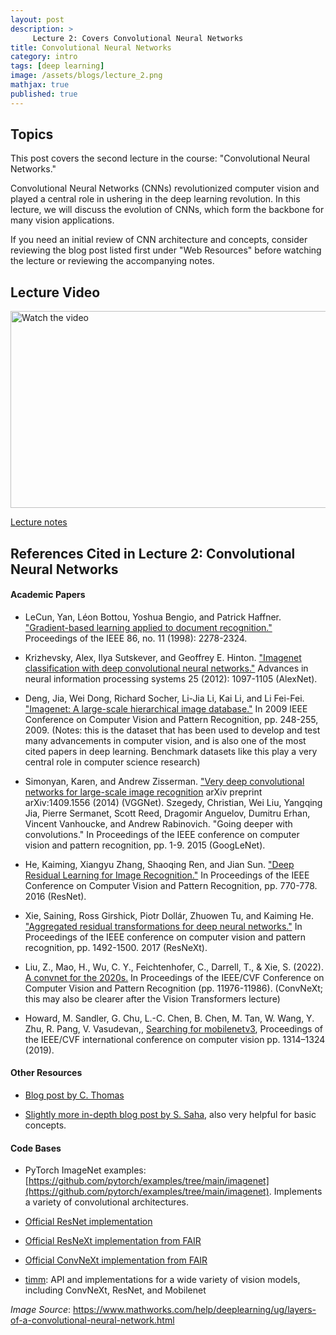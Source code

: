 ```yaml
---
layout: post
description: >
     Lecture 2: Covers Convolutional Neural Networks
title: Convolutional Neural Networks
category: intro
tags: [deep learning]
image: /assets/blogs/lecture_2.png
mathjax: true
published: true
---
```


## Topics

This post covers the second lecture in the course: "Convolutional Neural Networks." 

Convolutional Neural Networks (CNNs) revolutionized computer vision and played a central
role in ushering in the deep learning revolution. In this lecture, we will discuss the evolution of
CNNs, which form the backbone for many vision applications.

If you need an initial review of CNN architecture and concepts, consider reviewing the blog post listed first under "Web Resources" before watching the lecture or reviewing the accompanying notes.

## Lecture Video

<a href="https://www.youtube.com/watch?v=gDieFvhiF10&ab_channel=MelissaDell" target="_blank">
 <img src="http://img.youtube.com/vi/gDieFvhiF10/mqdefault.jpg" alt="Watch the video" width="560" height="315" />
</a>

[Lecture notes](https://www.dropbox.com/s/0du6wqccw5gv73h/lecture_convnets_small.pdf?dl=0)


## References Cited in Lecture 2: Convolutional Neural Networks

#### Academic Papers

- LeCun, Yan, Léon Bottou, Yoshua Bengio, and Patrick Haffner. ["Gradient-based learning
applied to document recognition."](http://www.hdcin.cn/2022/03/31/%E5%9B%BE%E5%83%8F%E5%88%86%E7%B1%BB/LeNet.pdf) Proceedings of the IEEE 86, no. 11 (1998): 2278-2324.

- Krizhevsky, Alex, Ilya Sutskever, and Geoffrey E. Hinton. ["Imagenet classification with deep
convolutional neural networks."](https://dl.acm.org/doi/pdf/10.1145/3065386) Advances in neural information processing systems 25 (2012):
1097-1105 (AlexNet).

- Deng, Jia, Wei Dong, Richard Socher, Li-Jia Li, Kai Li, and Li Fei-Fei. ["Imagenet: A large-scale
hierarchical image database."](https://hollis.harvard.edu/permalink/f/1mdq5o5/TN_cdi_ieee_primary_5206848
) In 2009 IEEE Conference on Computer Vision and Pattern
Recognition, pp. 248-255, 2009. (Notes: this is the dataset that has been used to develop and test
many advancements in computer vision, and is also one of the most cited papers in deep
learning. Benchmark datasets like this play a very central role in computer science research)

- Simonyan, Karen, and Andrew Zisserman. ["Very deep convolutional networks for large-scale
image recognition](https://arxiv.org/pdf/1409.1556.pdf%E3%80%82) arXiv preprint arXiv:1409.1556 (2014) (VGGNet).
Szegedy, Christian, Wei Liu, Yangqing Jia, Pierre Sermanet, Scott Reed, Dragomir Anguelov,
Dumitru Erhan, Vincent Vanhoucke, and Andrew Rabinovich. "Going deeper with
convolutions." In Proceedings of the IEEE conference on computer vision and pattern
recognition, pp. 1-9. 2015 (GoogLeNet).

- He, Kaiming, Xiangyu Zhang, Shaoqing Ren, and Jian Sun. ["Deep Residual Learning for Image
Recognition."](https://openaccess.thecvf.com/content_cvpr_2016/papers/He_Deep_Residual_Learning_CVPR_2016_paper.pdf) In Proceedings of the IEEE Conference on Computer Vision and Pattern
Recognition, pp. 770-778. 2016 (ResNet).

- Xie, Saining, Ross Girshick, Piotr Dollár, Zhuowen Tu, and Kaiming He. ["Aggregated residual
transformations for deep neural networks."](https://openaccess.thecvf.com/content_cvpr_2017/papers/Xie_Aggregated_Residual_Transformations_CVPR_2017_paper.pdf) In Proceedings of the IEEE conference on computer
vision and pattern recognition, pp. 1492-1500. 2017 (ResNeXt).

- Liu, Z., Mao, H., Wu, C. Y., Feichtenhofer, C., Darrell, T., & Xie, S. (2022). [A convnet for the
2020s.](https://openaccess.thecvf.com/content/CVPR2022/papers/Liu_A_ConvNet_for_the_2020s_CVPR_2022_paper.pdf) In Proceedings of the IEEE/CVF Conference on Computer Vision and Pattern
Recognition (pp. 11976-11986). (ConvNeXt; this may also be clearer after the Vision
Transformers lecture)

- Howard, M. Sandler, G. Chu, L.-C. Chen, B. Chen, M. Tan, W. Wang, Y. Zhu, R. Pang,
V. Vasudevan,, [Searching for mobilenetv3](https://openaccess.thecvf.com/content_ICCV_2019/papers/Howard_Searching_for_MobileNetV3_ICCV_2019_paper.pdf), Proceedings of the IEEE/CVF international
conference on computer vision pp. 1314–1324 (2019).

#### Other Resources

- [Blog post by C. Thomas](https://towardsdatascience.com/an-introduction-to-convolutional-neural-networks-eb0b60b58fd7)

- [Slightly more in-depth blog post by S. Saha](https://towardsdatascience.com/a-comprehensive-guide-to-convolutional-neural-networks-the-eli5-way-3bd2b1164a53), also very helpful for basic concepts.

#### Code Bases

- PyTorch ImageNet examples: [https://github.com/pytorch/examples/tree/main/imagenet](https://github.com/pytorch/examples/tree/main/imagenet). Implements a variety of convolutional architectures. 

- [Official ResNet implementation](https://github.com/KaimingHe/deep-residual-networks)

- [Official ResNeXt implementation from FAIR](https://github.com/facebookresearch/ResNeXt)

- [Official ConvNeXt implementation from FAIR](https://github.com/facebookresearch/ConvNeXt)

- [timm](https://github.com/rwightman/pytorch-image-models): API and implementations for a wide variety of vision models, including ConvNeXt, ResNet, and Mobilenet

_Image Source_: https://www.mathworks.com/help/deeplearning/ug/layers-of-a-convolutional-neural-network.html